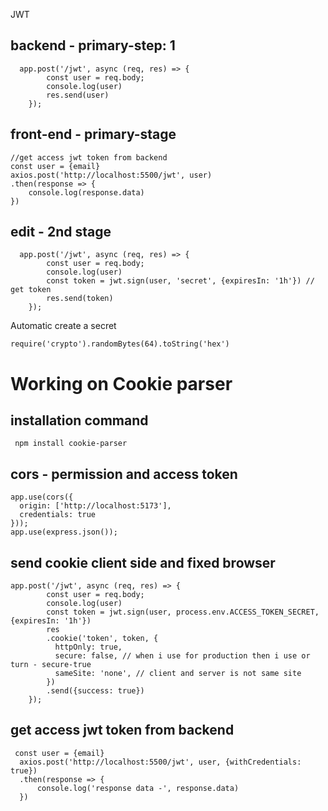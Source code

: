 JWT
## backend - primary-step: 1
```
  app.post('/jwt', async (req, res) => {
        const user = req.body;
        console.log(user)
        res.send(user)
    });
```

## front-end - primary-stage
```
//get access jwt token from backend
const user = {email}
axios.post('http://localhost:5500/jwt', user)
.then(response => {
    console.log(response.data)
})
```
## edit - 2nd stage
```
  app.post('/jwt', async (req, res) => {
        const user = req.body;
        console.log(user)
        const token = jwt.sign(user, 'secret', {expiresIn: '1h'}) // get token
        res.send(token)
    });
```
Automatic create a secret
```
require('crypto').randomBytes(64).toString('hex')
```
# Working on Cookie parser
## installation command
```
 npm install cookie-parser
```
## cors - permission and access token
```
app.use(cors({
  origin: ['http://localhost:5173'],
  credentials: true
}));
app.use(express.json());
```
## send cookie client side and fixed browser
```
app.post('/jwt', async (req, res) => {
        const user = req.body;
        console.log(user)
        const token = jwt.sign(user, process.env.ACCESS_TOKEN_SECRET, {expiresIn: '1h'})
        res
        .cookie('token', token, {
          httpOnly: true,
          secure: false, // when i use for production then i use or turn - secure-true
          sameSite: 'none', // client and server is not same site
        })
        .send({success: true})
    });
```
## get access jwt token from backend
```
 const user = {email}
  axios.post('http://localhost:5500/jwt', user, {withCredentials: true})
  .then(response => {
      console.log('response data -', response.data)
  })
```

